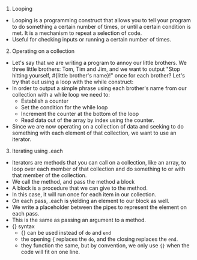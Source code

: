 1. Looping
  + Looping is a programming construct that allows you to tell your program to do something a certain number of times, or until a certain condition is met. It is a mechanism to repeat a selection of code.
  + Useful for checking inputs or running a certain number of times.
2. Operating on a collection
  + Let's say that we are writing a program to annoy our little brothers. We three little brothers: Tom, Tim and Jim, and we want to output "Stop hitting yourself, #{little brother's name}!" once for each brother? Let's try that out using a loop with the while construct: 
  + In order to output a simple phrase using each brother's name from our collection with a while loop we need to:
    * Establish a counter
    * Set the condition for the while loop
    * Increment the counter at the bottom of the loop
    * Read data out of the array by index using the counter.
  + Since we are now operating on a collection of data and seeking to do something with each element of that collection, we want to use an iterator.
3. Iterating using .each
  + Iterators are methods that you can call on a collection, like an array, to loop over each member of that collection and do something to or with that member of the collection.
  + We call the method, and pass the method a block
  + A block is a procedure that we can give to the method. 
  + In this case, it will run once for each item in our collection. 
  + On each pass, .each is yielding an element to our block as well.
  + We write a placeholder between the pipes to represent the element on each pass.
  + This is the same as passing an argument to a method. 
+ {} syntax
  + {} can be used instead of `do` and `end`
  + the opening `{` replaces the `do`, and the closing replaces the `end`. 
  + they function the same, but by convention, we only use `{}` when the code will fit on one line. 


